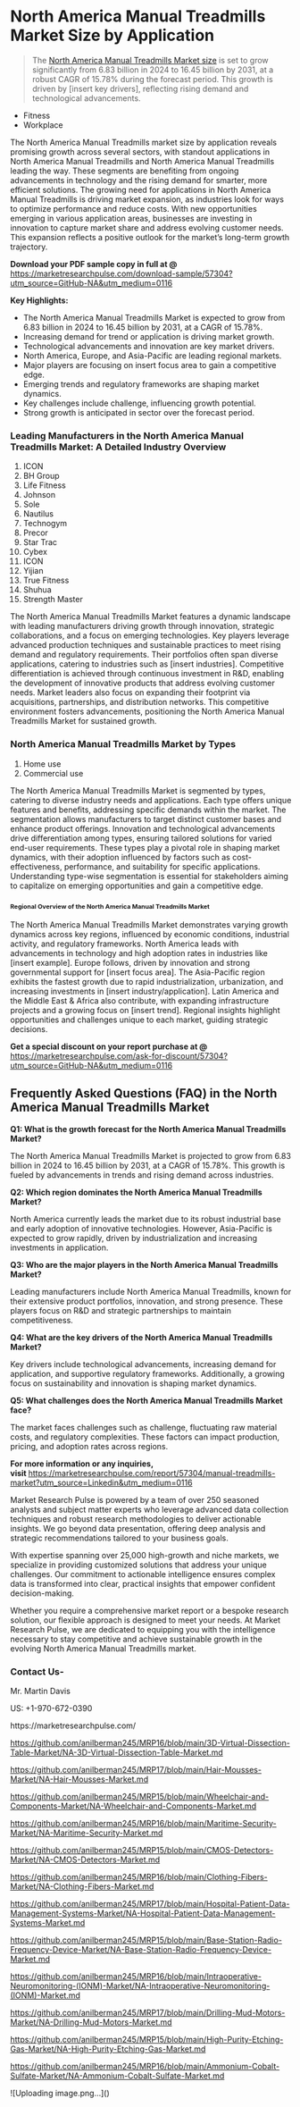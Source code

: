 <h1>North America Manual Treadmills Market&nbsp;Size by Application</h1><blockquote><p>The <a href="https://marketresearchpulse.com/download-sample/57304?utm_source=GitHub-NA&amp;utm_medium=0116">North America Manual Treadmills Market size</a> is set to grow significantly from 6.83 billion in 2024 to 16.45 billion by 2031, at a robust CAGR of 15.78% during the forecast period. This growth is driven by [insert key drivers], reflecting rising demand and technological advancements.</p></blockquote><ul><li>Fitness<li> Workplace</li></ul><p>The North America Manual Treadmills market size by application reveals promising growth across several sectors, with standout applications in North America Manual Treadmills and North America Manual Treadmills leading the way. These segments are benefiting from ongoing advancements in technology and the rising demand for smarter, more efficient solutions. The growing need for applications in North America Manual Treadmills is driving market expansion, as industries look for ways to optimize performance and reduce costs. With new opportunities emerging in various application areas, businesses are investing in innovation to capture market share and address evolving customer needs. This expansion reflects a positive outlook for the market’s long-term growth trajectory.</p><p><strong>Download your PDF sample copy in full at @ </strong><a href="https://marketresearchpulse.com/download-sample/57304?utm_source=GitHub-NA&amp;utm_medium=0116">https://marketresearchpulse.com/download-sample/57304?utm_source=GitHub-NA&amp;utm_medium=0116</a></p><p><strong>Key Highlights: </strong></p><ul><li>The North America Manual Treadmills Market is expected to grow from 6.83 billion in 2024 to 16.45 billion by 2031, at a CAGR of 15.78%.</li><li>Increasing demand for trend or application is driving market growth.</li><li>Technological advancements and innovation are key market drivers.</li><li>North America, Europe, and Asia-Pacific are leading regional markets.</li><li>Major players are focusing on insert focus area to gain a competitive edge.</li><li>Emerging trends and regulatory frameworks are shaping market dynamics.</li><li>Key challenges include challenge, influencing growth potential.</li><li>Strong growth is anticipated in sector over the forecast period.</li></ul><h3>Leading Manufacturers in the North America Manual Treadmills Market: A Detailed Industry Overview</h3><ol><li>ICON</li><li>BH Group</li><li>Life Fitness</li><li>Johnson</li><li>Sole</li><li>Nautilus</li><li>Technogym</li><li>Precor</li><li>Star Trac</li><li>Cybex</li><li>ICON</li><li>Yijian</li><li>True Fitness</li><li>Shuhua</li><li>Strength Master</li></ol><div class="flex max-w-full flex-col flex-grow"><div class="min-h-8 text-message flex w-full flex-col items-end gap-2 whitespace-normal break-words [.text-message+&amp;]:mt-5" dir="auto" data-message-author-role="assistant" data-message-id="fd8432e4-4910-450d-b182-61b7bfb0a01f" data-message-model-slug="gpt-4o"><div class="flex w-full flex-col gap-1 empty:hidden first:pt-[3px]"><div class="markdown prose w-full break-words dark:prose-invert light"><p>The North America Manual Treadmills Market features a dynamic landscape with leading manufacturers driving growth through innovation, strategic collaborations, and a focus on emerging technologies. Key players leverage advanced production techniques and sustainable practices to meet rising demand and regulatory requirements. Their portfolios often span diverse applications, catering to industries such as [insert industries]. Competitive differentiation is achieved through continuous investment in R&amp;D, enabling the development of innovative products that address evolving customer needs. Market leaders also focus on expanding their footprint via acquisitions, partnerships, and distribution networks. This competitive environment fosters advancements, positioning the North America Manual Treadmills Market for sustained growth.</p></div></div></div></div><h3>North America Manual Treadmills Market by Types</h3><ol><li>Home use<li> Commercial use</li></ol><div class="flex max-w-full flex-col flex-grow"><div class="min-h-8 text-message flex w-full flex-col items-end gap-2 whitespace-normal break-words [.text-message+&amp;]:mt-5" dir="auto" data-message-author-role="assistant" data-message-id="084470be-0bb7-4664-bddf-5156b4f41249" data-message-model-slug="gpt-4o-mini"><div class="flex w-full flex-col gap-1 empty:hidden first:pt-[3px]"><div class="markdown prose w-full break-words dark:prose-invert light"><p>The North America Manual Treadmills Market is segmented by types, catering to diverse industry needs and applications. Each type offers unique features and benefits, addressing specific demands within the market. The segmentation allows manufacturers to target distinct customer bases and enhance product offerings. Innovation and technological advancements drive differentiation among types, ensuring tailored solutions for varied end-user requirements. These types play a pivotal role in shaping market dynamics, with their adoption influenced by factors such as cost-effectiveness, performance, and suitability for specific applications. Understanding type-wise segmentation is essential for stakeholders aiming to capitalize on emerging opportunities and gain a competitive edge.</p></div></div></div></div><h3><span style="font-size: 11px;">Regional Overview of the North America Manual Treadmills Market</span></h3><div class="flex max-w-full flex-col flex-grow"><div class="min-h-8 text-message flex w-full flex-col items-end gap-2 whitespace-normal break-words [.text-message+&amp;]:mt-5" dir="auto" data-message-author-role="assistant" data-message-id="e9038762-ce64-4e30-91c9-9bd413514231" data-message-model-slug="gpt-4o-mini"><div class="flex w-full flex-col gap-1 empty:hidden first:pt-[3px]"><div class="markdown prose w-full break-words dark:prose-invert light"><p>The North America Manual Treadmills Market demonstrates varying growth dynamics across key regions, influenced by economic conditions, industrial activity, and regulatory frameworks. North America leads with advancements in technology and high adoption rates in industries like [insert example]. Europe follows, driven by innovation and strong governmental support for [insert focus area]. The Asia-Pacific region exhibits the fastest growth due to rapid industrialization, urbanization, and increasing investments in [insert industry/application]. Latin America and the Middle East &amp; Africa also contribute, with expanding infrastructure projects and a growing focus on [insert trend]. Regional insights highlight opportunities and challenges unique to each market, guiding strategic decisions.</p></div></div></div></div><p><strong>Get a special discount on your report purchase at @ </strong><a href="https://marketresearchpulse.com/ask-for-discount/57304?utm_source=GitHub-NA&amp;utm_medium=0116">https://marketresearchpulse.com/ask-for-discount/57304?utm_source=GitHub-NA&amp;utm_medium=0116</a></p><h2>Frequently Asked Questions (FAQ) in the North America Manual Treadmills Market</h2><p><strong>Q1: What is the growth forecast for the North America Manual Treadmills Market?</strong></p><p>The North America Manual Treadmills Market is projected to grow from 6.83 billion in 2024 to 16.45 billion by 2031, at a CAGR of 15.78%. This growth is fueled by advancements in trends and rising demand across industries.</p><p><strong>Q2: Which region dominates the North America Manual Treadmills Market?</strong></p><p>North America currently leads the market due to its robust industrial base and early adoption of innovative technologies. However, Asia-Pacific is expected to grow rapidly, driven by industrialization and increasing investments in application.</p><p><strong>Q3: Who are the major players in the North America Manual Treadmills Market?</strong></p><p>Leading manufacturers include North America Manual Treadmills, known for their extensive product portfolios, innovation, and strong presence. These players focus on R&amp;D and strategic partnerships to maintain competitiveness.</p><p><strong>Q4: What are the key drivers of the North America Manual Treadmills Market?</strong></p><p>Key drivers include technological advancements, increasing demand for application, and supportive regulatory frameworks. Additionally, a growing focus on sustainability and innovation is shaping market dynamics.</p><p><strong>Q5: What challenges does the North America Manual Treadmills Market face?</strong></p><p>The market faces challenges such as challenge, fluctuating raw material costs, and regulatory complexities. These factors can impact production, pricing, and adoption rates across regions.</p><p><strong>For more information or any inquiries, visit&nbsp;</strong><a href="https://marketresearchpulse.com/report/57304/manual-treadmills-market?utm_source=Linkedin&utm_medium=0116">https://marketresearchpulse.com/report/57304/manual-treadmills-market?utm_source=Linkedin&utm_medium=0116</a></p><p>Market Research Pulse is powered by a team of over 250 seasoned analysts and subject matter experts who leverage advanced data collection techniques and robust research methodologies to deliver actionable insights. We go beyond data presentation, offering deep analysis and strategic recommendations tailored to your business goals.</p><p>With expertise spanning over 25,000 high-growth and niche markets, we specialize in providing customized solutions that address your unique challenges. Our commitment to actionable intelligence ensures complex data is transformed into clear, practical insights that empower confident decision-making.</p><p>Whether you require a comprehensive market report or a bespoke research solution, our flexible approach is designed to meet your needs. At Market Research Pulse, we are dedicated to equipping you with the intelligence necessary to stay competitive and achieve sustainable growth in the evolving North America Manual Treadmills market.</p><h3><strong>Contact Us-</strong></h3><p>Mr. Martin Davis</p><p>US: +1-970-672-0390</p><p>https://marketresearchpulse.com/</p><p><a href="https://github.com/anilberman245/MRP16/blob/main/3D-Virtual-Dissection-Table-Market/NA-3D-Virtual-Dissection-Table-Market.md">https://github.com/anilberman245/MRP16/blob/main/3D-Virtual-Dissection-Table-Market/NA-3D-Virtual-Dissection-Table-Market.md</a></p><p><a href="https://github.com/anilberman245/MRP17/blob/main/Hair-Mousses-Market/NA-Hair-Mousses-Market.md">https://github.com/anilberman245/MRP17/blob/main/Hair-Mousses-Market/NA-Hair-Mousses-Market.md</a></p><p><a href="https://github.com/anilberman245/MRP15/blob/main/Wheelchair-and-Components-Market/NA-Wheelchair-and-Components-Market.md">https://github.com/anilberman245/MRP15/blob/main/Wheelchair-and-Components-Market/NA-Wheelchair-and-Components-Market.md</a></p><p><a href="https://github.com/anilberman245/MRP16/blob/main/Maritime-Security-Market/NA-Maritime-Security-Market.md">https://github.com/anilberman245/MRP16/blob/main/Maritime-Security-Market/NA-Maritime-Security-Market.md</a></p><p><a href="https://github.com/anilberman245/MRP15/blob/main/CMOS-Detectors-Market/NA-CMOS-Detectors-Market.md">https://github.com/anilberman245/MRP15/blob/main/CMOS-Detectors-Market/NA-CMOS-Detectors-Market.md</a></p><p><a href="https://github.com/anilberman245/MRP16/blob/main/Clothing-Fibers-Market/NA-Clothing-Fibers-Market.md">https://github.com/anilberman245/MRP16/blob/main/Clothing-Fibers-Market/NA-Clothing-Fibers-Market.md</a></p><p><a href="https://github.com/anilberman245/MRP17/blob/main/Hospital-Patient-Data-Management-Systems-Market/NA-Hospital-Patient-Data-Management-Systems-Market.md">https://github.com/anilberman245/MRP17/blob/main/Hospital-Patient-Data-Management-Systems-Market/NA-Hospital-Patient-Data-Management-Systems-Market.md</a></p><p><a href="https://github.com/anilberman245/MRP15/blob/main/Base-Station-Radio-Frequency-Device-Market/NA-Base-Station-Radio-Frequency-Device-Market.md">https://github.com/anilberman245/MRP15/blob/main/Base-Station-Radio-Frequency-Device-Market/NA-Base-Station-Radio-Frequency-Device-Market.md</a></p><p><a href="https://github.com/anilberman245/MRP16/blob/main/Intraoperative-Neuromonitoring-(IONM)-Market/NA-Intraoperative-Neuromonitoring-(IONM)-Market.md">https://github.com/anilberman245/MRP16/blob/main/Intraoperative-Neuromonitoring-(IONM)-Market/NA-Intraoperative-Neuromonitoring-(IONM)-Market.md</a></p><p><a href="https://github.com/anilberman245/MRP17/blob/main/Drilling-Mud-Motors-Market/NA-Drilling-Mud-Motors-Market.md">https://github.com/anilberman245/MRP17/blob/main/Drilling-Mud-Motors-Market/NA-Drilling-Mud-Motors-Market.md</a></p><p><a href="https://github.com/anilberman245/MRP15/blob/main/High-Purity-Etching-Gas-Market/NA-High-Purity-Etching-Gas-Market.md">https://github.com/anilberman245/MRP15/blob/main/High-Purity-Etching-Gas-Market/NA-High-Purity-Etching-Gas-Market.md</a></p><p><a href="https://github.com/anilberman245/MRP16/blob/main/Ammonium-Cobalt-Sulfate-Market/NA-Ammonium-Cobalt-Sulfate-Market.md">https://github.com/anilberman245/MRP16/blob/main/Ammonium-Cobalt-Sulfate-Market/NA-Ammonium-Cobalt-Sulfate-Market.md</a></p>
![Uploading image.png…]()
